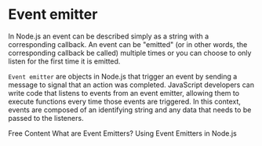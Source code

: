 # Event emitter

In Node.js an event can be described simply as a string with a corresponding callback. An event can be "emitted" (or in other words, the corresponding callback be called) multiple times or you can choose to only listen for the first time it is emitted.

`Event emitter` are objects in Node.js that trigger an event by sending a message to signal that an action was completed. JavaScript developers can write code that listens to events from an event emitter, allowing them to execute functions every time those events are triggered. In this context, events are composed of an identifying string and any data that needs to be passed to the listeners.

<ResourceGroupTitle>Free Content</ResourceGroupTitle>
<BadgeLink colorScheme='blue' badgeText='Official Website' href='https://nodejs.org/en/knowledge/getting-started/control-flow/what-are-event-emitters/'>What are Event Emitters?</BadgeLink>
<BadgeLink colorScheme='yellow' badgeText='Read' href='https://www.digitalocean.com/community/tutorials/using-event-emitters-in-node-js'>Using Event Emitters in Node.js</BadgeLink>
